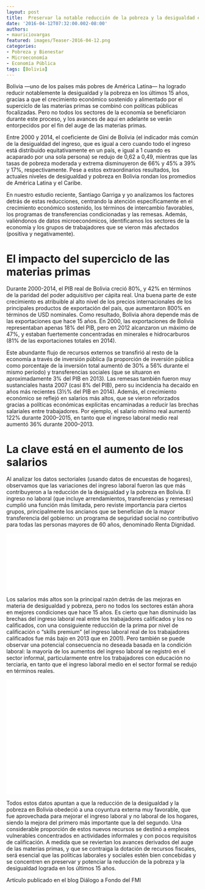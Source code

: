 ```yaml
---
layout: post
title:  Preservar la notable reducción de la pobreza y la desigualdad en Bolivia
date: '2016-04-12T07:32:00.002-08:00'
authors:
- mauriciovargas
featured: images/Teaser-2016-04-12.png
categories:
- Pobreza y Bienestar
- Microeconomía
- Economía Pública
tags: [Bolivia]
---
```

Bolivia —uno de los países más pobres de América Latina— ha logrado reducir notablemente la desigualdad y la pobreza en los últimos 15 años, gracias a que el crecimiento económico sostenido y alimentado por el superciclo de las materias primas se combinó con políticas públicas focalizadas. Pero no todos los sectores de la economía se beneficiaron durante este proceso, y los avances de aquí en adelante se verán entorpecidos por el fin del auge de las materias primas.


Entre 2000 y 2014, el coeficiente de Gini de Bolivia (el indicador más común de la desigualdad del ingreso, que es igual a cero cuando todo el ingreso está distribuido equitativamente en un país, e igual a 1 cuando es acaparado por una sola persona) se redujo de 0,62 a 0,49, mientras que las tasas de pobreza moderada y extrema disminuyeron de 66% y 45% a 39% y 17%, respectivamente. Pese a estos extraordinarios resultados, los actuales niveles de desigualdad y pobreza en Bolivia rondan los promedios de América Latina y el Caribe.

En nuestro estudio reciente, Santiago Garriga y yo analizamos los factores detrás de estas reducciones, centrando la atención específicamente en el crecimiento económico sostenido, los términos de intercambio favorables, los programas de transferencias condicionadas y las remesas. Además, valiéndonos de datos microeconómicos, identificamos los sectores de la economía y los grupos de trabajadores que se vieron más afectados (positiva y negativamente).

# El impacto del superciclo de las materias primas

Durante 2000-2014, el PIB real de Bolivia creció 80%, y 42% en términos de la paridad del poder adquisitivo per cápita real. Una buena parte de este crecimiento es atribuible al alto nivel de los precios internacionales de los principales productos de exportación del país, que aumentaron 800% en términos de USD nominales. Como resultado, Bolivia ahora depende más de las exportaciones que hace 15 años. En 2000, las exportaciones de Bolivia representaban apenas 18% del PIB, pero en 2012 alcanzaron un máximo de 47%, y estaban fuertemente concentradas en minerales e hidrocarburos (81% de las exportaciones totales en 2014).

Este abundante flujo de recursos externos se transfirió al resto de la economía a través de inversión pública (la proporción de inversión pública como porcentaje de la inversión total aumentó de 30% a 56% durante el mismo período) y transferencias sociales (que se situaron en aproximadamente 3% del PIB en 2013). Las remesas también fueron muy sustanciales hasta 2007 (casi 8% del PIB), pero su incidencia ha decaído en años más recientes (3½% del PIB en 2014). Además, el crecimiento económico se reflejó en salarios más altos, que se vieron reforzados gracias a políticas económicas explícitas encaminadas a reducir las brechas salariales entre trabajadores. Por ejemplo, el salario mínimo real aumentó 122% durante 2000–2015, en tanto que el ingreso laboral medio real aumentó 36% durante 2000–2013.

# La clave está en el aumento de los salarios

Al analizar los datos sectoriales (usando datos de encuestas de hogares), observamos que las variaciones del ingreso laboral fueron las que más contribuyeron a la reducción de la desigualdad y la pobreza en Bolivia. El ingreso no laboral (que incluye arrendamientos, transferencias y remesas) cumplió una función más limitada, pero reviste importancia para ciertos grupos, principalmente los ancianos que se benefician de la mayor transferencia del gobierno: un programa de seguridad social no contributivo para todas las personas mayores de 60 años, denominado Renta Dignidad.

<div class="frame-container">
<iframe frameborder="0" scrolling="no" src="//plot.ly/~faro/62.embed"></iframe>
</div>

Los salarios más altos son la principal razón detrás de las mejoras en materia de desigualdad y pobreza, pero no todos los sectores están ahora en mejores condiciones que hace 15 años. Es cierto que han disminuido las brechas del ingreso laboral real entre los trabajadores calificados y los no calificados, con una consiguiente reducción de la prima por nivel de calificación o “skills premium” (el ingreso laboral real de los trabajadores calificados fue más bajo en 2013 que en 2001). Pero también se puede observar una potencial consecuencia no deseada basada en la condición laboral: la mayoría de los aumentos del ingreso laboral se registró en el sector informal, particularmente entre los trabajadores con educación no terciaria, en tanto que el ingreso laboral medio en el sector formal se redujo en términos reales.

<div class="frame-container">
<iframe frameborder="0" scrolling="no" src="//plot.ly/~faro/66.embed"></iframe>
</div>

<div class="frame-container">
<iframe frameborder="0" scrolling="no" src="//plot.ly/~faro/68.embed"></iframe>
</div>

Todos estos datos apuntan a que la reducción de la desigualdad y la pobreza en Bolivia obedeció a una coyuntura externa muy favorable, que fue aprovechada para mejorar el ingreso laboral y no laboral de los hogares, siendo la mejora del primero más importante que la del segundo. Una considerable proporción de estos nuevos recursos se destinó a empleos vulnerables concentrados en actividades informales y con pocos requisitos de calificación. A medida que se reviertan los avances derivados del auge de las materias primas, y que se contraiga la dotación de recursos fiscales, será esencial que las políticas laborales y sociales estén bien concebidas y se concentren en preservar y potenciar la reducción de la pobreza y la desigualdad lograda en los últimos 15 años.


 Artículo publicado en el blog Diálogo a Fondo del FMI
